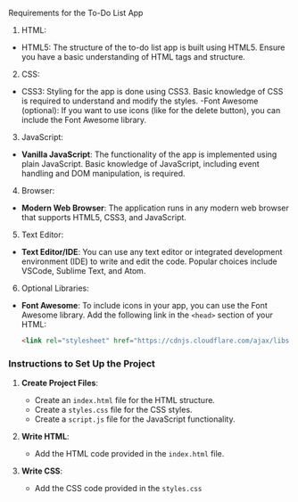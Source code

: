  Requirements for the To-Do List App

1. HTML:
- HTML5: The structure of the to-do list app is built using HTML5. Ensure you have a basic understanding of HTML tags and structure.
2. CSS:
- CSS3: Styling for the app is done using CSS3. Basic knowledge of CSS is required to understand and modify the styles.
-Font Awesome (optional): If you want to use icons (like for the delete button), you can include the Font Awesome library.

3. JavaScript:
- **Vanilla JavaScript**: The functionality of the app is implemented using plain JavaScript. Basic knowledge of JavaScript, including event handling and DOM manipulation, is required.

 4. Browser:
- **Modern Web Browser**: The application runs in any modern web browser that supports HTML5, CSS3, and JavaScript.

 5. Text Editor:
- **Text Editor/IDE**: You can use any text editor or integrated development environment (IDE) to write and edit the code. Popular choices include VSCode, Sublime Text, and Atom.

 6. Optional Libraries:
- **Font Awesome**: To include icons in your app, you can use the Font Awesome library. Add the following link in the `<head>` section of your HTML:
  ```html
  <link rel="stylesheet" href="https://cdnjs.cloudflare.com/ajax/libs/font-awesome/6.0.0-beta3/css/all.min.css">
  ```

### Instructions to Set Up the Project

1. **Create Project Files**:
   - Create an `index.html` file for the HTML structure.
   - Create a `styles.css` file for the CSS styles.
   - Create a `script.js` file for the JavaScript functionality.

2. **Write HTML**:
   - Add the HTML code provided in the `index.html` file.

3. **Write CSS**:
   - Add the CSS code provided in the `styles.css`
